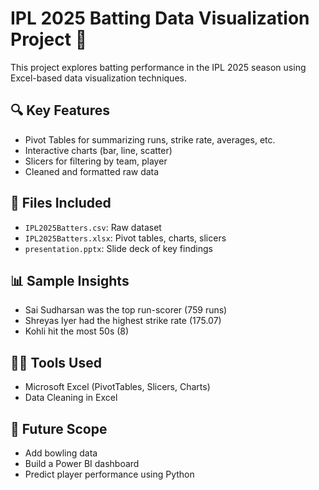 # IPL 2025 Batting Data Visualization Project 🎯

This project explores batting performance in the IPL 2025 season using Excel-based data visualization techniques.

## 🔍 Key Features
- Pivot Tables for summarizing runs, strike rate, averages, etc.
- Interactive charts (bar, line, scatter)
- Slicers for filtering by team, player
- Cleaned and formatted raw data

## 📁 Files Included
- `IPL2025Batters.csv`: Raw dataset
- `IPL2025Batters.xlsx`: Pivot tables, charts, slicers
- `presentation.pptx`: Slide deck of key findings

## 📊 Sample Insights
- Sai Sudharsan was the top run-scorer (759 runs)
- Shreyas Iyer had the highest strike rate (175.07)
- Kohli hit the most 50s (8)

## 👨‍💻 Tools Used
- Microsoft Excel (PivotTables, Slicers, Charts)
- Data Cleaning in Excel

## 🔮 Future Scope
- Add bowling data
- Build a Power BI dashboard
- Predict player performance using Python

